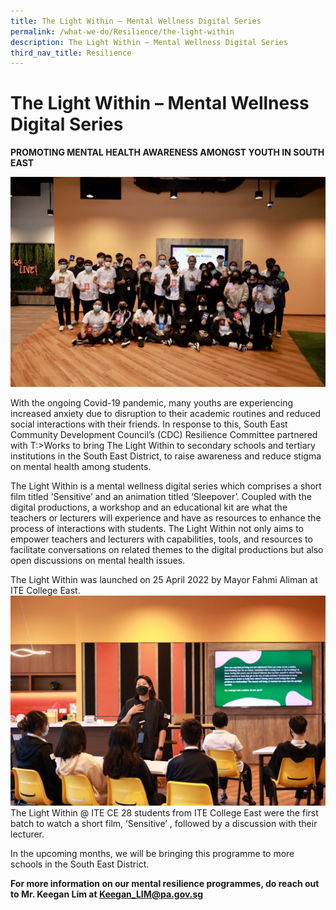 ```yaml
---
title: The Light Within – Mental Wellness Digital Series
permalink: /what-we-do/Resilience/the-light-within
description: The Light Within – Mental Wellness Digital Series
third_nav_title: Resilience
---
```


The Light Within – Mental Wellness Digital Series
==
**PROMOTING MENTAL HEALTH AWARENESS AMONGST YOUTH IN SOUTH EAST**

![The Light Within @ ITE CE](/images/What%20We%20Do/Resilience/IMG_6774.jpg)

With the ongoing Covid-19 pandemic, many youths are experiencing increased anxiety due to disruption to their academic routines and reduced social interactions with their friends. In response to this, South East Community Development Council’s (CDC) Resilience Committee partnered with T:>Works to bring The Light Within to secondary schools and tertiary institutions in the South East District, to raise awareness and reduce stigma on mental health among students.

The Light Within is a mental wellness digital series which comprises a short film titled ‘Sensitive’ and an animation titled ‘Sleepover’. Coupled with the digital productions, a workshop and an educational kit are what the teachers or lecturers will experience and have as resources to enhance the process of interactions with students. The Light Within not only aims to empower teachers and lecturers with capabilities, tools, and resources to facilitate conversations on related themes to the digital productions but also open discussions on mental health issues.

The Light Within was launched on 25 April 2022 by Mayor Fahmi Aliman at ITE College East.
![](/images/What%20We%20Do/Resilience/IMG_6766.jpg)
The Light Within @ ITE CE
28 students from ITE College East were the first batch to watch a short film, ‘Sensitive’ , followed by a discussion with their lecturer.

In the upcoming months, we will be bringing this programme to more schools in the South East District.

**For more information on our mental resilience programmes, do reach out to Mr. Keegan Lim at [Keegan_LIM@pa.gov.sg](Keegan_LIM@pa.gov.sg)**